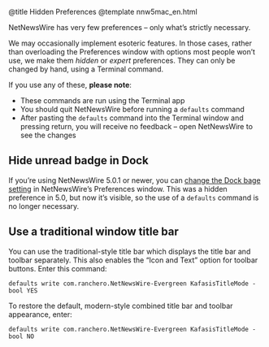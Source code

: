@title Hidden Preferences
@template nnw5mac_en.html

NetNewsWire has very few preferences – only what’s strictly necessary.

We may occasionally implement esoteric features. In those cases, rather than overloading the Preferences window with options most people won’t use, we make them *hidden* or *expert* preferences. They can only be changed by hand, using a Terminal command.

If you use any of these, **please note**:

- These commands are run using the Terminal app
- You should quit NetNewsWire before running a `defaults` command
- After pasting the `defaults` command into the Terminal window and pressing return, you will receive no feedback – open NetNewsWire to see the changes


Hide unread badge in Dock
-------------------------

If you’re using NetNewsWire 5.0.1 or newer, you can [change the Dock bage setting](customizing) in NetNewsWire’s Preferences window. This was a hidden preference in 5.0, but now it’s visible,  so the use of a `defaults` command is no longer necessary.


Use a traditional window title bar
----------------------------------

You can use the traditional-style title bar which displays the title bar and toolbar separately. This also enables the “Icon and Text” option for toolbar buttons. Enter this command:

	defaults write com.ranchero.NetNewsWire-Evergreen KafasisTitleMode -bool YES

To restore the default, modern-style combined title bar and toolbar appearance, enter:

	defaults write com.ranchero.NetNewsWire-Evergreen KafasisTitleMode -bool NO
